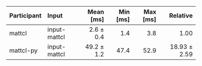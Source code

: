 | Participant | Input | Mean [ms] | Min [ms] | Max [ms] | Relative |
|:---|:---|---:|---:|---:|---:|
| mattcl | input-mattcl | 2.6 ± 0.4 | 1.4 | 3.8 | 1.00 |
| mattcl-py | input-mattcl | 49.2 ± 1.2 | 47.4 | 52.9 | 18.93 ± 2.59 |
